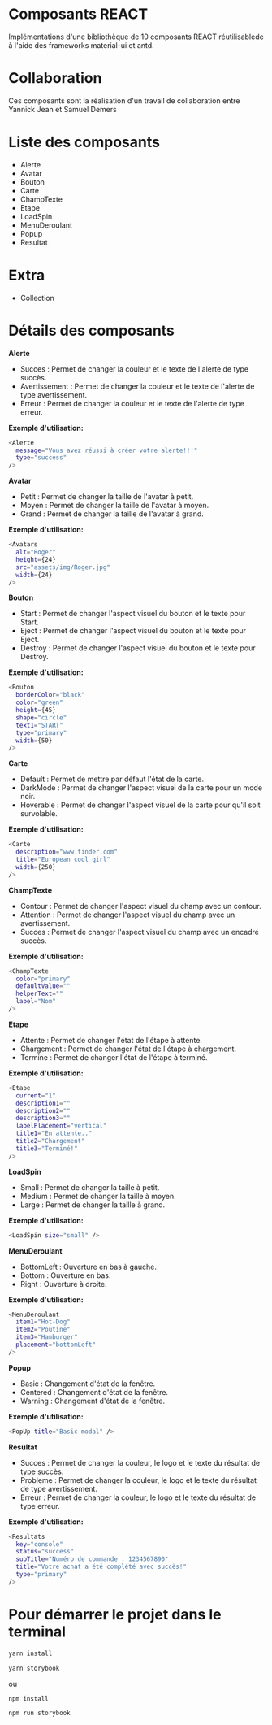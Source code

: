 # Composants REACT 

Implémentations d'une bibliothèque de 10 composants REACT réutilisablede à l'aide des frameworks material-ui et antd.

# Collaboration

Ces composants sont la réalisation d'un travail de collaboration entre Yannick Jean et Samuel Demers

# Liste des composants
* Alerte
* Avatar
* Bouton
* Carte
* ChampTexte
* Etape
* LoadSpin
* MenuDeroulant
* Popup
* Resultat

# Extra
* Collection

# Détails des composants 

**Alerte**
* Succes : Permet de changer la couleur et le texte de l'alerte de type succès.
* Avertissement : Permet de changer la couleur et le texte de l'alerte de type avertissement.
* Erreur : Permet de changer la couleur et le texte de l'alerte de type erreur.

**Exemple d'utilisation:**
```sh
<Alerte
  message="Vous avez réussi à créer votre alerte!!!"
  type="success"
/>
```

**Avatar**
* Petit : Permet de changer la taille de l'avatar à petit.
* Moyen : Permet de changer la taille de l'avatar à moyen.
* Grand : Permet de changer la taille de l'avatar à grand.

**Exemple d'utilisation:**
```sh
<Avatars
  alt="Roger"
  height={24}
  src="assets/img/Roger.jpg"
  width={24}
/>
```

**Bouton**
* Start : Permet de changer l'aspect visuel du bouton et le texte pour Start.
* Eject : Permet de changer l'aspect visuel du bouton et le texte pour Eject.
* Destroy  : Permet de changer l'aspect visuel du bouton et le texte pour Destroy.

**Exemple d'utilisation:**
```sh
<Bouton
  borderColor="black"
  color="green"
  height={45}
  shape="circle"
  text1="START"
  type="primary"
  width={50}
/>
```

**Carte**
* Default : Permet de mettre par défaut l'état de la carte.
* DarkMode : Permet de changer l'aspect visuel de la carte pour un mode noir.
* Hoverable : Permet de changer l'aspect visuel de la carte pour qu'il soit survolable.

**Exemple d'utilisation:**
```sh
<Carte
  description="www.tinder.com"
  title="European cool girl"
  width={250}
/>
```

**ChampTexte**
* Contour : Permet de changer l'aspect visuel du champ avec un contour. 
* Attention : Permet de changer l'aspect visuel du champ avec un avertissement. 
* Succes  : Permet de changer l'aspect visuel du champ avec un encadré succès. 

**Exemple d'utilisation:**
```sh
<ChampTexte
  color="primary"
  defaultValue=""
  helperText=""
  label="Nom"
/>
```

**Etape**
* Attente : Permet de changer l'état de l'étape à attente.
* Chargement : Permet de changer l'état de l'étape à chargement.
* Termine : Permet de changer l'état de l'étape à terminé.

**Exemple d'utilisation:**
```sh
<Etape
  current="1"
  description1=""
  description2=""
  description3=""
  labelPlacement="vertical"
  title1="En attente.."
  title2="Chargement"
  title3="Terminé!"
/>
```


**LoadSpin**
* Small : Permet de changer la taille à petit.
* Medium : Permet de changer la taille à moyen.
* Large : Permet de changer la taille à grand.

**Exemple d'utilisation:**
```sh
<LoadSpin size="small" />
```

**MenuDeroulant**
* BottomLeft : Ouverture en bas à gauche.
* Bottom : Ouverture en bas.
* Right : Ouverture à droite.

**Exemple d'utilisation:**
```sh
<MenuDeroulant
  item1="Hot-Dog"
  item2="Poutine"
  item3="Hamburger"
  placement="bottomLeft"
/>
```

**Popup**
* Basic : Changement d'état de la fenêtre. 
* Centered : Changement d'état de la fenêtre. 
* Warning : Changement d'état de la fenêtre. 

**Exemple d'utilisation:**
```sh
<PopUp title="Basic modal" />
```

**Resultat**
* Succes : Permet de changer la couleur, le logo et le texte du résultat de type succès.
* Probleme : Permet de changer la couleur, le logo et le texte du résultat de type avertissement.
* Erreur : Permet de changer la couleur, le logo et le texte du résultat de type erreur.

**Exemple d'utilisation:**
```sh
<Resultats
  key="console"
  status="success"
  subTitle="Numéro de commande : 1234567890"
  title="Votre achat a été complété avec succès!"
  type="primary"
/>
```

# Pour démarrer le projet dans le terminal

```sh
yarn install
```
```sh
yarn storybook
```
ou
```sh
npm install
```
```sh
npm run storybook
```
